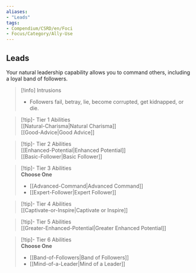 ```yaml
---
aliases:
- "Leads"
tags:
- Compendium/CSRD/en/Foci
- Focus/Category/Ally-Use
---
```


  
## Leads  
Your natural leadership capability allows you to command others, including a loyal band of followers.  

>[!info] Intrusions  
>- Followers fail, betray, lie, become corrupted, get kidnapped, or die.  


>[!tip]- Tier 1 Abilities  
> [[Natural-Charisma|Natural Charisma]]  
> [[Good-Advice|Good Advice]]  


>[!tip]- Tier 2 Abilities  
> [[Enhanced-Potential|Enhanced Potential]]  
> [[Basic-Follower|Basic Follower]]  


>[!tip]- Tier 3 Abilities  
> **Choose One**  
>- [[Advanced-Command|Advanced Command]]  
>- [[Expert-Follower|Expert Follower]]  


>[!tip]- Tier 4 Abilities  
> [[Captivate-or-Inspire|Captivate or Inspire]]  


>[!tip]- Tier 5 Abilities  
> [[Greater-Enhanced-Potential|Greater Enhanced Potential]]  


>[!tip]- Tier 6 Abilities  
> **Choose One**  
>- [[Band-of-Followers|Band of Followers]]  
>- [[Mind-of-a-Leader|Mind of a Leader]]
